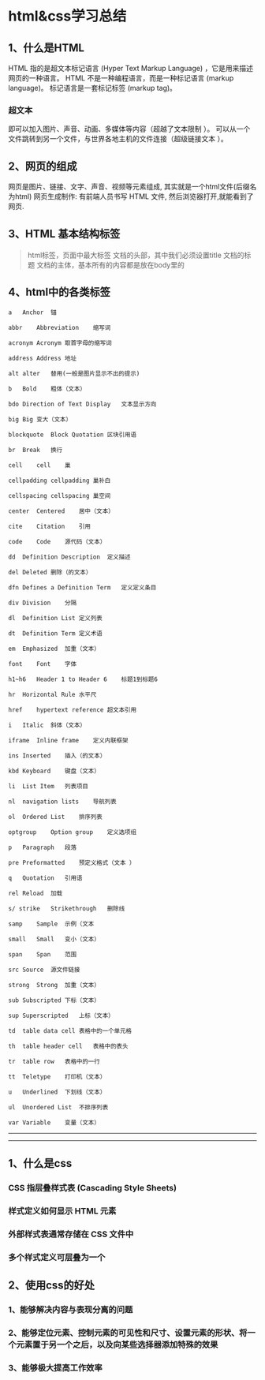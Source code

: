 # html&css学习总结

## 1、什么是HTML
HTML 指的是超文本标记语言 (Hyper Text Markup Language) ，它是用来描述网页的一种语言。
HTML 不是一种编程语言，而是一种标记语言 (markup language)。
标记语言是一套标记标签 (markup tag)。
### 超文本
即可以加入图片、声音、动画、多媒体等内容（超越了文本限制 ）。
可以从一个文件跳转到另一个文件，与世界各地主机的文件连接（超级链接文本 ）。
## 2、网页的组成
网页是图片、链接、文字、声音、视频等元素组成, 其实就是一个html文件(后缀名为html)
网页生成制作: 有前端人员书写 HTML 文件, 然后浏览器打开,就能看到了网页.
## 3、HTML 基本结构标签
#### 
><html></html>    html标签，页面中最大标签
><head></head>    文档的头部，其中我们必须设置title
><title></title>  文档的标题
><body></body>    文档的主体，基本所有的内容都是放在body里的
## 4、html中的各类标签
```
a	Anchor	锚

abbr	Abbreviation	缩写词

acronym	Acronym	取首字母的缩写词

address	Address	地址

alt	alter	替用(一般是图片显示不出的提示)

b	Bold	粗体（文本）

bdo	Direction of Text Display	文本显示方向

big	Big	变大（文本）

blockquote	Block Quotation	区块引用语

br	Break	换行

cell	cell	巢

cellpadding	cellpadding	巢补白

cellspacing	cellspacing	巢空间

center	Centered	居中（文本）

cite	Citation	引用

code	Code	源代码（文本）

dd	Definition Description	定义描述

del	Deleted	删除（的文本）

dfn	Defines a Definition Term	定义定义条目

div	Division	分隔

dl	Definition List	定义列表

dt	Definition Term	定义术语

em	Emphasized	加重（文本）

font	Font	字体

h1~h6	Header 1 to Header 6	标题1到标题6

hr	Horizontal Rule	水平尺

href	hypertext reference	超文本引用

i	Italic	斜体（文本）

iframe	Inline frame	定义内联框架

ins	Inserted	插入（的文本）

kbd	Keyboard	键盘（文本）

li	List Item	列表项目

nl	navigation lists	导航列表

ol	Ordered List	排序列表

optgroup	Option group	定义选项组

p	Paragraph	段落

pre	Preformatted	预定义格式（文本 ）

q	Quotation	引用语

rel	Reload	加载

s/ strike	Strikethrough	删除线

samp	Sample	示例（文本

small	Small	变小（文本）

span	Span	范围

src	Source	源文件链接

strong	Strong	加重（文本）

sub	Subscripted	下标（文本）

sup	Superscripted	上标（文本）

td	table data cell	表格中的一个单元格

th	table header cell	表格中的表头

tr	table row	表格中的一行

tt	Teletype	打印机（文本）

u	Underlined	下划线（文本）

ul	Unordered List	不排序列表

var	Variable	变量（文本）

```

*******
*******

##  1、什么是css
###  CSS 指层叠样式表 (Cascading Style Sheets)
### 样式定义如何显示 HTML 元素
### 外部样式表通常存储在 CSS 文件中
### 多个样式定义可层叠为一个
## 2、使用css的好处
### 1、能够解决内容与表现分离的问题
### 2、能够定位元素、控制元素的可见性和尺寸、设置元素的形状、将一个元素置于另一个之后，以及向某些选择器添加特殊的效果
### 3、能够极大提高工作效率
